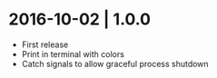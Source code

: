 # 2016-10-02 | 1.0.0

* First release
* Print in terminal with colors
* Catch signals to allow graceful process shutdown
